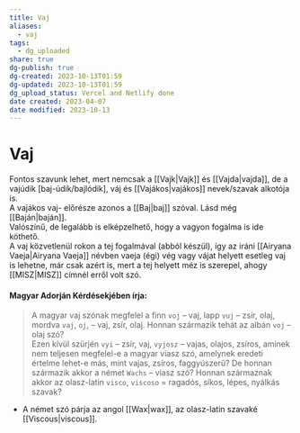 ```yaml
---
title: Vaj
aliases:
  - vaj
tags:
  - dg_uploaded
share: true
dg-publish: true
dg-created: 2023-10-13T01:59
dg-updated: 2023-10-13T01:59
dg_upload_status: Vercel and Netlify done
date created: 2023-04-07
date modified: 2023-10-13
---
```


# Vaj

Fontos szavunk lehet, mert nemcsak a [[Vajk\|Vajk]] és [[Vajda\|vajda]], de a vajúdik \[baj-údik/bajlódik\], váj és [[Vajákos\|vajákos]] nevek/szavak alkotója is.  
A vajákos vaj- előrésze azonos a [[Baj\|baj]] szóval. Lásd még [[Baján\|baján]].  
Valószínű, de legalább is elképzelhető, hogy a vagyon fogalma is ide köthető.  
A vaj közvetlenül rokon a tej fogalmával (abból készül), így az iráni [[Airyana Vaeja\|Airyana Vaeja]] névben vaeja (égi) vég vagy vájat helyett esetleg vaj is lehetne, már csak azért is, mert a tej helyett méz is szerepel, ahogy [[MISZ\|MISZ]] címnél erről volt szó.  

#### Magyar Adorján Kérdésekjében írja:

> A magyar vaj szónak megfelel a finn `voj` – vaj, lapp `vuj` – zsír, olaj, mordva `vaj`, `oj`, – vaj, zsír, olaj. Honnan származik tehát az albán `voj` – olaj szó?  
> Ezen kívül szürjén `vyi` – zsír, vaj, `vyjosz` – vajas, olajos, zsíros, aminek nem teljesen megfelel-e a magyar viasz szó, amelynek eredeti értelme lehet-e más, mint vajas, zsíros, faggyúszerű? De honnan származik akkor a német `Wachs` – viasz szó? Honnan származnak akkor az olasz-latin `visco`, `viscoso` = ragadós, síkos, lépes, nyálkás szavak?  
- A német szó párja az angol [[Wax\|wax]], az olasz-latin szavaké [[Viscous\|viscous]].  